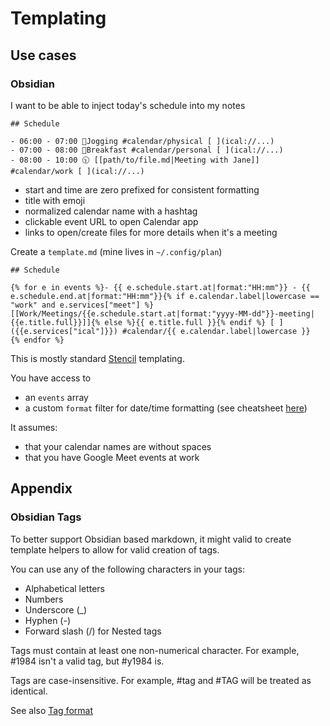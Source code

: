 # Templating

## Use cases

### Obsidian

I want to be able to inject today's schedule into my notes

```
## Schedule

- 06:00 - 07:00 👟Jogging #calendar/physical [ ](ical://...)
- 07:00 - 08:00 🍳Breakfast #calendar/personal [ ](ical://...)
- 08:00 - 10:00 🕥 [[path/to/file.md|Meeting with Jane]] #calendar/work [ ](ical://...)
```

- start and time are zero prefixed for consistent formatting
- title with emoji
- normalized calendar name with a hashtag
- clickable event URL to open Calendar app
- links to open/create files for more details when it's a meeting

Create a `template.md`  (mine lives in `~/.config/plan`)

```
## Schedule

{% for e in events %}- {{ e.schedule.start.at|format:"HH:mm"}} - {{ e.schedule.end.at|format:"HH:mm"}}{% if e.calendar.label|lowercase == "work" and e.services["meet"] %} [[Work/Meetings/{{e.schedule.start.at|format:"yyyy-MM-dd"}}-meeting|{{e.title.full}}]]{% else %}{{ e.title.full }}{% endif %} [ ]({{e.services["ical"]}}) #calendar/{{ e.calendar.label|lowercase }}
{% endfor %}
```

This is mostly standard [Stencil](https://stencil.fuller.li/en/latest/) templating.

You have access to
- an `events` array
- a custom `format` filter for date/time formatting (see cheatsheet [here](https://www.advancedswift.com/date-formatter-cheatsheet-formulas-swift/))

It assumes:
- that your calendar names are without spaces
- that you have Google Meet events at work

## Appendix

### Obsidian Tags

To better support Obsidian based markdown, it might valid to create template helpers to allow for valid creation of tags.

You can use any of the following characters in your tags:

- Alphabetical letters
- Numbers
- Underscore (_)
- Hyphen (-)
- Forward slash (/) for Nested tags

Tags must contain at least one non-numerical character. For example, #1984 isn't a valid tag, but #y1984 is.

Tags are case-insensitive. For example, #tag and #TAG will be treated as identical.

See also [Tag format](https://help.obsidian.md/Editing+and+formatting/Tags#Tag+format)
